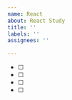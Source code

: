 ```yaml
---
name: React
about: React Study
title: ''
labels: ''
assignees: ''

---
```


- [ ] 
- [ ] 
- [ ] 
- [ ]
